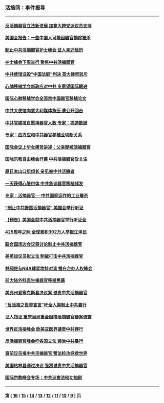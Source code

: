 ### 活摘网：事件报导
---
#### [反活摘器官立法新进展 加拿大跨党派议员支持](../../pages/nf5877/n13876061.md?12130430) 
#### [美国会报告：一些中国人可能因器官摘除被杀](../../pages/nf5877/n13867964.md?12130430) 
#### [制止中共活摘器官护士峰会 证人亲述经历](../../pages/nf5877/n13859007.md?12130430) 
#### [护士峰会下周举行 聚焦中共活摘器官](../../pages/nf5877/n13855418.md?12130430) 
#### [中共使馆诋毁“中国法庭”判决 英大律师驳斥](../../pages/nf5877/n13833945.md?12130430) 
#### [心肺移植学会新政应对中共 专家望国际跟进](../../pages/nf5877/n13829043.md?12130430) 
#### [国际心肺移植学会全面禁中国器官移植论文](../../pages/nf5877/n13827785.md?12130430) 
#### [中共大使馆向意大利媒体施压 遭公开回击](../../pages/nf5877/n13826038.md?12130430) 
#### [中共官媒报自愿捐器官人数 专家：捏造数据](../../pages/nf5877/n13814130.md?12130430) 
#### [专家：西方应和中共器官移植业切断关系](../../pages/nf5877/n13772828.md?12130430) 
#### [国际会议上华女痛苦讲述：父亲疑被活摘器官](../../pages/nf5877/n13771583.md?12130430) 
#### [国际宗教自由峰会开幕 中共活摘器官受关注](../../pages/nf5877/n13769995.md?12130430) 
#### [原日本山口组组长 亲见被中共活摘者](../../pages/nf5877/n13767360.md?12130430) 
#### [一天获得心脏供体 中共急诊器官移植频发](../../pages/nf5877/n13764689.md?12130430) 
#### [专家：活摘器官──中共国家运作的工业屠杀](../../pages/nf5877/n13761178.md?12130430) 
#### [“制止中共野蛮活摘器官” 美国会举行听证](../../pages/nf5877/n13735831.md?12130430) 
#### [【预告】美国会就中共活摘器官举行听证会](../../pages/nf5877/n13732843.md?12130430) 
#### [425周年之际 全球累积392万人举报江泽民](../../pages/nf5877/n13719232.md?12130430) 
#### [联合国场边会议将讨论制止中共活摘器官](../../pages/nf5877/n13656361.md?12130430) 
#### [美英加议员拟立法 制裁打击中共活摘器官](../../pages/nf5877/n13430251.md?12130430) 
#### [林昶佐与NBA球星坎特对谈 推在台办人权峰会](../../pages/nf5877/n13414467.md?12130430) 
#### [前大陆外科医生揭器官移植黑幕](../../pages/nf5877/n13401416.md?12130430) 
#### [美弗州爱塞克斯县决议案 谴责中共活摘器官](../../pages/nf5877/n13320919.md?12130430) 
#### [“反活摘之世界宣言”吁全人类制止中共暴行](../../pages/nf5877/n13259730.md?12130430) 
#### [证人指证 重庆当局重金阻挠活摘器官疑案调查](../../pages/nf5877/n13259127.md?12130430) 
#### [世界反活摘峰会 欧美亚医界谴责中共罪行](../../pages/nf5877/n13253550.md?12130430) 
#### [反活摘器官峰会吁各国立法 惩治中共暴行](../../pages/nf5877/n13245052.md?12130430) 
#### [意前议员揭中共活摘器官 赞法轮功拯救世界](../../pages/nf5877/n13203445.md?12130430) 
#### [美国格林县通过决议 强烈谴责中共活摘器官](../../pages/nf5877/n13119367.md?12130430) 
#### [国际宗教峰会专场：中共迫害法轮功加剧](../../pages/nf5877/n13088279.md?12130430) 

---
#### 第 [ [16](./16.md?12130430) / [15](./15.md?12130430) / [14](./14.md?12130430) / [13](./13.md?12130430) / [12](./12.md?12130430) / [11](./11.md?12130430) / [10](./10.md?12130430) / [9](./9.md?12130430) ] 页
